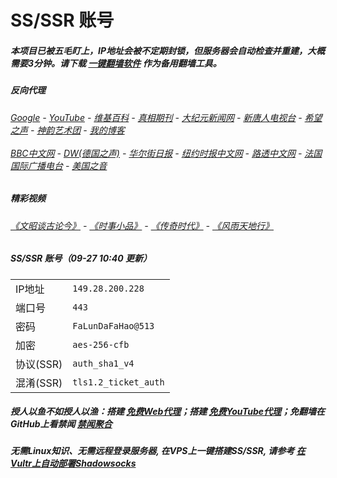 # SS/SSR 账号 

##### 本项目已被五毛盯上，IP地址会被不定期封锁，但服务器会自动检查并重建，大概需要3分钟。请下载 [一键翻墙软件](https://github.com/gfw-breaker/nogfw/blob/master/README.md) 作为备用翻墙工具。

##### 反向代理
######  [Google](http://104.207.148.46:8888/search?q=425事件) - [YouTube](https://nogfw.the-youtube.win) - [维基百科](http://104.207.148.46:8100/wiki/喬高-麥塔斯調查報告) - [真相期刊](http://104.207.148.46:8300/display.aspx?category_id=3&zhuanti_id=2) - [大纪元新闻网](http://104.207.148.46:10080) - [新唐人电视台](http://104.207.148.46:8000) - [希望之声](http://104.207.148.46:8200) - [神韵艺术团](http://104.207.148.46:8000/xtr/gb/prog673.html) - [我的博客](http://104.207.148.46:10000/)<br/> <br/> [BBC中文网](http://104.207.148.46:9100/zhongwen/simp) - [DW(德国之声)](http://104.207.148.46:9200/zh/在线报导/s-9058?&zhongwen=simp) - [华尔街日报](http://104.207.148.46:9300) - [纽约时报中文网](http://104.207.148.46:9400) - [路透中文网](http://104.207.148.46:9500/) - [法国国际广播电台](http://104.207.148.46:9600/) - [美国之音](http://104.207.148.46:9700/) 

##### 精彩视频
###### [《文昭谈古论今》](https://github.com/gfw-breaker/wenzhao/blob/master/README.md) - [《时事小品》](https://github.com/gfw-breaker/ntdtv-comedy/blob/master/README.md) - [《传奇时代》](http://104.207.148.46:10000/videos/legend/) - [《风雨天地行》](http://104.207.148.46:10000/videos/fytdx/)

##### SS/SSR 账号（09-27 10:40 更新）
|||
|-|-|
|IP地址|`149.28.200.228`|
|端口号|`443` |
|密码|`FaLunDaFaHao@513`|  
|加密|`aes-256-cfb`|
|协议(SSR) |`auth_sha1_v4`|  
|混淆(SSR) |`tls1.2_ticket_auth`|  

##### 授人以鱼不如授人以渔：搭建 [免费Web代理](https://github.com/no-gfw/heroku-node-proxy#--end--)；搭建 [免费YouTube代理](https://github.com/gfw-breaker/you2php-heroku#--end--)；免翻墙在GitHub上看禁闻 [禁闻聚合](https://github.com/gfw-breaker/banned-news/blob/master/README.md)

##### 无需Linux知识、无需远程登录服务器, 在VPS上一键搭建SS/SSR, 请参考 [在Vultr上自动部署Shadowsocks](https://gfw-breaker.win/vultr%e9%83%a8%e7%bd%b2ss/) 
